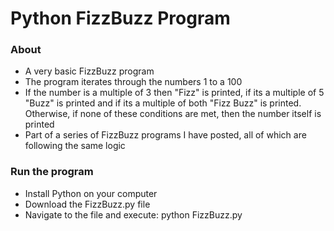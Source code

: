# Python FizzBuzz Program

### About

- A very basic FizzBuzz program
- The program iterates through the numbers 1 to a 100
- If the number is a multiple of 3 then "Fizz" is printed, if its a multiple of 5 "Buzz" is printed and if its a multiple of both "Fizz Buzz" is printed. Otherwise, if none of these conditions are met, then the number itself is printed
- Part of a series of FizzBuzz programs I have posted, all of which are following the same logic

### Run the program

- Install Python on your computer
- Download the FizzBuzz.py file
- Navigate to the file and execute: python FizzBuzz.py
